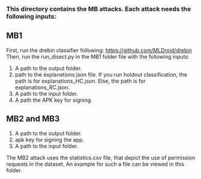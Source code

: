 ### This directory contains the MB attacks. Each attack needs the following inputs:


## MB1
First, run the drebin classifier following:
https://github.com/MLDroid/drebin
Then, run the run_disect.py in the MB1 folder file with the following inputs:
1. A path to the output folder.
2. path to the explanations json file. If you run holdout classification, the path is for explanations_HC.json. Else, the path is for explanations_RC.json.
3. A path to the input folder.
4. A path the APK key for signing.
## MB2 and MB3
1. A path to the output folder.
2. apk key for signing the app.
3. A path to the input folder.

The MB2 attack uses the statistics.csv file, that depict the use of permission requests in the dataset. An example for such a file can be viewed in this folder.
